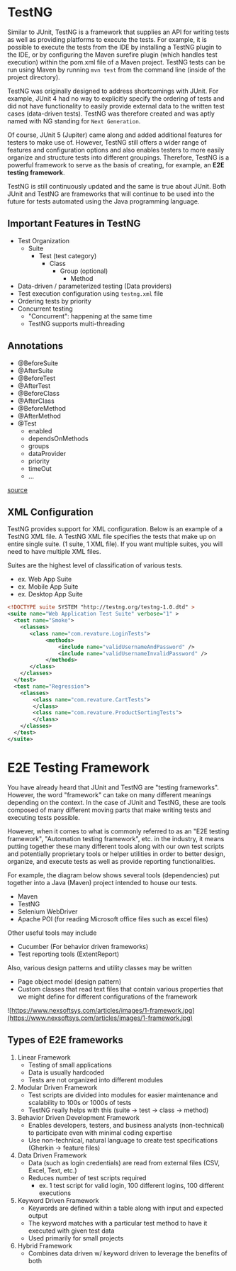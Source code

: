 # TestNG

Similar to JUnit, TestNG is a framework that supplies an API for writing tests as well as providing platforms to execute the tests. For example, it is possible to execute the tests from the IDE by installing a TestNG plugin to the IDE, or by configuring the Maven surefire plugin (which handles test execution) within the pom.xml file of a Maven project. TestNG tests can be run using Maven by running `mvn test` from the command line (inside of the project directory).

TestNG was originally designed to address shortcomings with JUnit. For example, JUnit 4 had no way to explicitly specify the ordering of tests and did not have functionality to easily provide external data to the written test cases (data-driven tests). TestNG was therefore created and was aptly named with NG standing for `Next Generation`.

Of course, JUnit 5 (Jupiter) came along and added additional features for testers to make use of. However, TestNG still offers a wider range of features and configuration options and also enables testers to more easily organize and structure tests into different groupings. Therefore, TestNG is a powerful framework to serve as the basis of creating, for example, an **E2E testing framework**.

TestNG is still continuously updated and the same is true about JUnit. Both JUnit and TestNG are frameworks that will continue to be used into the future for tests automated using the Java programming language.

## Important Features in TestNG
- Test Organization
    - Suite
        - Test (test category)
            - Class
                - Group (optional)
                    - Method
- Data-driven / parameterized testing (Data providers)
- Test execution configuration using `testng.xml` file
- Ordering tests by priority
- Concurrent testing
    - "Concurrent": happening at the same time
    - TestNG supports multi-threading

## Annotations
- @BeforeSuite
- @AfterSuite
- @BeforeTest
- @AfterTest
- @BeforeClass
- @AfterClass
- @BeforeMethod
- @AfterMethod
- @Test
    - enabled
    - dependsOnMethods
    - groups
    - dataProvider
    - priority
    - timeOut
    - ...

[source](https://testng.org/doc/documentation-main.html)

## XML Configuration
TestNG provides support for XML configuration. Below is an example of a TestNG XML file. A TestNG XML file specifies the tests that make up on entire single suite. (1 suite, 1 XML file). If you want multiple suites, you will need to have multiple XML files.

Suites are the highest level of classification of various tests. 
- ex. Web App Suite
- ex. Mobile App Suite
- ex. Desktop App Suite

```xml
<!DOCTYPE suite SYSTEM "http://testng.org/testng-1.0.dtd" >
<suite name="Web Application Test Suite" verbose="1" >
  <test name="Smoke">
    <classes>
       <class name="com.revature.LoginTests">
            <methods>
                <include name="validUsernameAndPassword" />
                <include name="validUsernameInvalidPassword" />
            </methods>
       </class>
    </classes>
  </test>
  <test name="Regression">
    <classes>
        <class name="com.revature.CartTests">
        </class>
        <class name="com.revature.ProductSortingTests">
        </class>
    </classes>
  </test>
</suite>
```

# E2E Testing Framework
You have already heard that JUnit and TestNG are "testing frameworks". However, the word "framework" can take on many different meanings depending on the context. In the case of JUnit and TestNG, these are tools composed of many different moving parts that make writing tests and executing tests possible.

However, when it comes to what is commonly referred to as an "E2E testing framework", "Automation testing framework", etc. in the industry, it means putting together these many different tools along with our own test scripts and potentially proprietary tools or helper utilities in order to better design, organize, and execute tests as well as provide reporting functionalities.

For example, the diagram below shows several tools (dependencies) put together into a Java (Maven) project intended to house our tests.
- Maven
- TestNG
- Selenium WebDriver
- Apache POI (for reading Microsoft office files such as excel files)

Other useful tools may include
- Cucumber (For behavior driven frameworks)
- Test reporting tools (ExtentReport)

Also, various design patterns and utility classes may be written
- Page object model (design pattern)
- Custom classes that read text files that contain various properties that we might define for different configurations of the framework

![https://www.nexsoftsys.com/articles/images/1-framework.jpg](https://www.nexsoftsys.com/articles/images/1-framework.jpg)

## Types of E2E frameworks
1. Linear Framework
    - Testing of small applications
    - Data is usually hardcoded
    - Tests are not organized into different modules
2. Modular Driven Framework
    - Test scripts are divided into modules for easier maintenance and scalability to 100s or 1000s of tests
    - TestNG really helps with this (suite -> test -> class -> method)
3. Behavior Driven Development Framework
    - Enables developers, testers, and business analysts (non-technical) to participate even with minimal coding expertise
    - Use non-technical, natural language to create test specifications (Gherkin -> feature files)
4. Data Driven Framework
    - Data (such as login credentials) are read from external files (CSV, Excel, Text, etc.)
    - Reduces number of test scripts required
        - ex. 1 test script for valid login, 100 different logins, 100 different executions
5. Keyword Driven Framework
    - Keywords are defined within a table along with input and expected output
    - The keyword matches with a particular test method to have it executed with given test data
    - Used primarily for small projects
6. Hybrid Framework
    - Combines data driven w/ keyword driven to leverage the benefits of both
